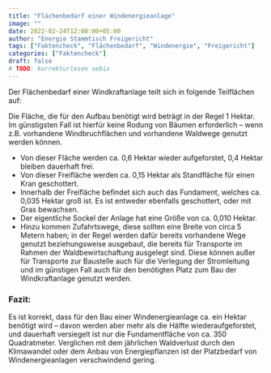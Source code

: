 ```yaml
---
title: "Flächenbedarf einer Windenergieanlage"
image: ""
date: 2022-02-24T12:00:00+05:00
author: "Energie Stammtisch Freigericht"
tags: ["Faktencheck", "Flächenbedarf", "Windenergie", "Freigericht"]
categories: ["Faktencheck"]
draft: false
# TODO: korrekturlesen sebix
---
```


Der Flächenbedarf einer Windkraftanlage teilt sich in folgende Teilflächen auf: 

Die Fläche, die für den Aufbau benötigt wird beträgt in der Regel 1 Hektar.
Im günstigsten Fall ist hierfür keine Rodung von Bäumen erforderlich – wenn z.B. vorhandene Windbruchflächen und vorhandene Waldwege genutzt werden können.  
- Von dieser Fläche werden ca. 0,6 Hektar wieder aufgeforstet, 0,4 Hektar bleiben dauerhaft frei.
- Von dieser Freifläche werden ca. 0,15 Hektar als Standfläche für einen Kran geschottert.
- Innerhalb der Freifläche befindet sich auch das Fundament, welches ca. 0,035 Hektar groß ist. Es ist entweder ebenfalls geschottert, oder mit Gras bewachsen.
- Der eigentliche Sockel der Anlage hat eine Größe von ca. 0,010 Hektar.
- Hinzu kommen Zufahrtswege, diese sollten eine Breite von circa 5 Metern haben;
in der Regel werden dafür bereits vorhandene Wege genutzt beziehungsweise ausgebaut, die bereits für Transporte im Rahmen der Waldbewirtschaftung ausgelegt sind. Diese können außer für Transporte zur Baustelle auch für die Verlegung der Stromleitung und im günstigen Fall auch für den benötigten Platz zum Bau der Windkraftanlage genutzt werden.  

### Fazit:
Es ist korrekt, dass für den Bau einer Windenergieanlage ca. ein Hektar benötigt wird – davon werden aber mehr als die Hälfte wiederaufgeforstet, und dauerhaft versiegelt ist nur die Fundamentfläche von ca. 350 Quadratmeter. Verglichen mit dem jährlichen Waldverlust durch den Klimawandel oder dem Anbau von Energiepflanzen ist der Platzbedarf von Windenergieanlagen verschwindend gering.
